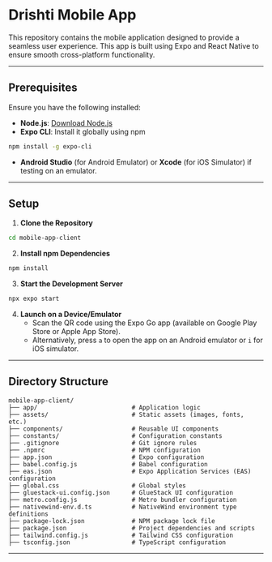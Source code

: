 # Drishti Mobile App

This repository contains the mobile application designed to provide a seamless user experience. This app is built using Expo and React Native to ensure smooth cross-platform functionality.

---

## Prerequisites
Ensure you have the following installed:
- **Node.js**: [Download Node.js](https://nodejs.org/)
- **Expo CLI**: Install it globally using npm

```bash
npm install -g expo-cli
```
- **Android Studio** (for Android Emulator) or **Xcode** (for iOS Simulator) if testing on an emulator.

---

## Setup

1. **Clone the Repository**

```bash
cd mobile-app-client
```

2. **Install npm Dependencies**

```bash
npm install
```

3. **Start the Development Server**

```bash
npx expo start
```

4. **Launch on a Device/Emulator**
   - Scan the QR code using the Expo Go app (available on Google Play Store or Apple App Store).
   - Alternatively, press `a` to open the app on an Android emulator or `i` for iOS simulator.

---

## Directory Structure

```
mobile-app-client/
├── app/                          # Application logic
├── assets/                       # Static assets (images, fonts, etc.)
├── components/                   # Reusable UI components
├── constants/                    # Configuration constants
├── .gitignore                    # Git ignore rules
├── .npmrc                        # NPM configuration
├── app.json                      # Expo configuration
├── babel.config.js               # Babel configuration
├── eas.json                      # Expo Application Services (EAS) configuration
├── global.css                    # Global styles
├── gluestack-ui.config.json      # GlueStack UI configuration
├── metro.config.js               # Metro bundler configuration
├── nativewind-env.d.ts           # NativeWind environment type definitions
├── package-lock.json             # NPM package lock file
├── package.json                  # Project dependencies and scripts
├── tailwind.config.js            # Tailwind CSS configuration
├── tsconfig.json                 # TypeScript configuration
```

---

<!-- ## Screenshots

| Home Page                                                                 | Dashboard                                                              | Govt. Schemes                                                            | Account                                                            |
|-----------------------------------------------------------------------------|-----------------------------------------------------------------------------|-----------------------------------------------------------------------------|-----------------------------------------------------------------------------|
| ![Home Screen](https://github.com/user-attachments/assets/54fba302-4711-4099-9bc3-97e21985e1fa) | ![Profile Screen](https://github.com/user-attachments/assets/2f3cabba-b86e-4832-9e50-234c15410215) | ![Settings Screen](https://github.com/user-attachments/assets/1bfec928-dd59-43f2-9c20-1c0a4c9a98ce) | ![About Us Screen](https://github.com/user-attachments/assets/51f3ccfa-64a2-4041-98d3-a582bfbad9a8) | -->